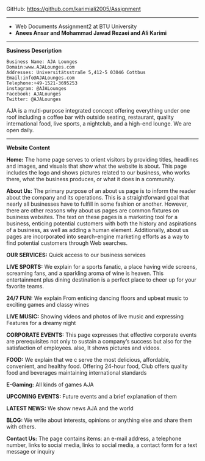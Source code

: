 GitHub: https://github.com/karimiali2005/Assignment

-----------------------------
-  Web Documents Assignment2 at BTU University
-  **Anees Ansar and Mohammad Jawad Rezaei and Ali Karimi**
-----------------------------

**Business Description**

```
Business Name: AJA Lounges
Domain:www.AJALounges.com
Addresses: Universitätsstraße 5,412-5 03046 Cottbus
Email:info@AJALounges.com
Telephone:+49-1521-3695253
instagram: @AJALounges
Facebook: AJALounges
Twitter: @AJALounges
```

AJA is a multi-purpose integrated concept offering everything under one roof including a coffee bar with outside seating, restaurant, quality international food, live sports, a nightclub, and a high-end lounge. We are open daily. 

-----------------------------
**Website Content**

**Home:** The home page serves to orient visitors by providing titles, headlines and images, and visuals that show what the website is about. This page includes the logo and shows pictures related to our business, who works there, what the business produces, or what it does in a community.

**About Us:** The primary purpose of an about us page is to inform the reader about the company and its operations. This is a straightforward goal that nearly all businesses have to fulfill in some fashion or another. However, there are other reasons why about us pages are common fixtures on business websites. The text on these pages is a marketing tool for a business, enticing potential customers with both the history and aspirations of a business, as well as adding a human element. Additionally, about us pages are incorporated into search-engine marketing efforts as a way to find potential customers through Web searches.

**OUR SERVICES:** Quick access to our business services

**LIVE SPORTS:** We explain for a sports fanatic, a place having wide screens, screaming fans, and a sparkling aroma of wine is heaven. This entertainment plus dining destination is a perfect place to cheer up for your favorite teams.

**24/7 FUN:** We explain From enticing dancing floors and upbeat music to exciting games and classy wines

**LIVE MUSIC:** Showing videos and photos of live music and expressing Features for a dreamy night

**CORPORATE EVENTS:** This page expresses that effective corporate events are prerequisites not only to sustain a company’s success but also for the satisfaction of employees. also, It shows pictures and videos.

**FOOD:** We explain that we c serve the most delicious, affordable, convenient, and healthy food. Offering 24-hour food, Club offers quality food and beverages maintaining international standards

**E-Gaming:** All kinds of games AJA

**UPCOMING EVENTS:** Future events and a brief explanation of them

**LATEST NEWS:** We show news AJA and the world

**BLOG:** We write about interests, opinions or anything else and share them with others.

**Contact Us:** The page contains items: an e-mail address, a telephone number, links to social media, links to social media, a contact form for a text message or inquiry


